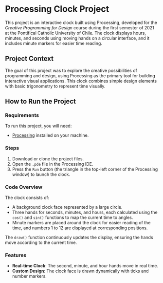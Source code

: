 # Processing Clock Project

This project is an interactive clock built using Processing, developed for the *Creative Programming for Design* course during the first semester of 2021 at the Pontifical Catholic University of Chile. The clock displays hours, minutes, and seconds using moving hands on a circular interface, and it includes minute markers for easier time reading.

## Project Context

The goal of this project was to explore the creative possibilities of programming and design, using Processing as the primary tool for building interactive visual applications. This clock combines simple design elements with basic trigonometry to represent time visually.

## How to Run the Project

### Requirements

To run this project, you will need:
- [Processing](https://processing.org/download/) installed on your machine.

### Steps

1. Download or clone the project files.
2. Open the `.pde` file in the Processing IDE.
3. Press the `Run` button (the triangle in the top-left corner of the Processing window) to launch the clock.
   
### Code Overview

The clock consists of:
- A background clock face represented by a large circle.
- Three hands for seconds, minutes, and hours, each calculated using the `cos()` and `sin()` functions to map the current time to angles.
- Minute markers are placed around the clock for easier reading of the time, and numbers 1 to 12 are displayed at corresponding positions.

The `draw()` function continuously updates the display, ensuring the hands move according to the current time.

### Features

- **Real-time Clock**: The second, minute, and hour hands move in real time.
- **Custom Design**: The clock face is drawn dynamically with ticks and number markers.